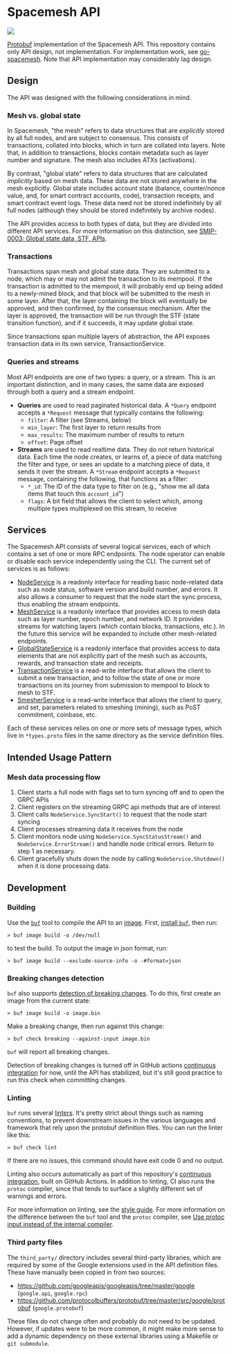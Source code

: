 # Spacemesh API
![](https://github.com/spacemeshos/api/workflows/CI/badge.svg)

[Protobuf](https://developers.google.com/protocol-buffers) implementation of the Spacemesh API. This repository contains only API design, not implementation. For implementation work, see [go-spacemesh](https://github.com/spacemeshos/go-spacemesh/). Note that API implementation may considerably lag design.

## Design

The API was designed with the following considerations in mind.

### Mesh vs. global state

In Spacemesh, "the mesh" refers to data structures that are _explicitly_ stored by all full nodes, and are subject to consensus. This consists of transactions, collated into blocks, which in turn are collated into layers. Note that, in addition to transactions, blocks contain metadata such as layer number and signature. The mesh also includes ATXs (activations).

By contrast, "global state" refers to data structures that are calculated _implicitly_ based on mesh data. These data are not stored anywhere in the mesh explicitly. Global state includes account state (balance, counter/nonce value, and, for smart contract accounts, code), transaction receipts, and smart contract event logs. These data need not be stored indefinitely by all full nodes (although they should be stored indefinitely by archive nodes).

The API provides access to both types of data, but they are divided into different API services. For more information on this distinction, see [SMIP-0003: Global state data, STF, APIs](https://github.com/spacemeshos/SMIPS/issues/13).

### Transactions

Transactions span mesh and global state data. They are submitted to a node, which may or may not admit the transaction to its mempool. If the transaction is admitted to the mempool, it will probably end up being added to a newly-mined block, and that block will be submitted to the mesh in some layer. After that, the layer containing the block will eventually be approved, and then confirmed, by the consensus mechanism. After the layer is approved, the transaction will be run through the STF (state transition function), and if it succeeds, it may update global state.

Since transactions span multiple layers of abstraction, the API exposes transaction data in its own service, TransactionService.

### Queries and streams

Most API endpoints are one of two types: a query, or a stream. This is an important distinction, and in many cases, the same data are exposed through both a query and a stream endpoint.

- **Queries** are used to read paginated historical data. A `*Query` endpoint accepts a `*Request` message that typically contains the following:
    - `filter`: A filter (see Streams, below)
    - `min_layer`: The first layer to return results from
    - `max_results`: The maximum number of results to return
    - `offset`: Page offset
- **Streams** are used to read realtime data. They do not return historical data. Each time the node creates, or learns of, a piece of data matching the filter and type, or sees an update to a matching piece of data, it sends it over the stream. A `*Stream` endpoint accepts a `*Request` message, containing the following, that functions as a filter:
    - `*_id`: The ID of the data type to filter on (e.g., "show me all data items that touch this `account_id`")
    - `flags`: A bit field that allows the client to select which, among multiple types multiplexed on this stream, to receive

## Services

The Spacemesh API consists of several logical services, each of which contains a set of one or more RPC endpoints. The node operator can enable or disable each service independently using the CLI. The current set of services is as follows:

- [NodeService](proto/spacemesh/node.proto) is a readonly interface for reading basic node-related data such as node status, software version and build number, and errors. It also allows a consumer to request that the node start the sync process, thus enabling the stream endpoints.
- [MeshService](proto/spacemesh/mesh.proto) is a readonly interface that provides access to mesh data such as layer number, epoch number, and network ID. It provides streams for watching layers (which contain blocks, transactions, etc.). In the future this service will be expanded to include other mesh-related endpoints.
- [GlobalStateService](proto/spacemesh/global_state.proto) is a readonly interface that provides access to data elements that are not explicitly part of the mesh such as accounts, rewards, and transaction state and receipts.
- [TransactionService](proto/spacemesh/tx.proto) is a read-write interface that allows the client to submit a new transaction, and to follow the state of one or more transactions on its journey from submission to mempool to block to mesh to STF.
- [SmesherService](proto/spacemesh/smesher.proto) is a read-write interface that allows the client to query, and set, parameters related to smeshing (mining), such as PoST commitment, coinbase, etc.

Each of these services relies on one or more sets of message types, which live in `*types.proto` files in the same directory as the service definition files.

## Intended Usage Pattern

### Mesh data processing flow
1. Client starts a full node with flags set to turn syncing off and to open the GRPC APIs
1. Client registers on the streaming GRPC api methods that are of interest
1. Client calls `NodeService.SyncStart()` to request that the node start syncing
1. Client processes streaming data it receives from the node
1. Client monitors node using `NodeService.SyncStatusStream()` and `NodeService.ErrorStream()` and handle node critical errors. Return to step 1 as necessary.
1. Client gracefully shuts down the node by calling `NodeService.Shutdown()` when it is done processing data.

## Development

### Building

Use the [`buf`](https://buf.build/) tool to compile the API to an [image](https://buf.build/docs/inputs). First, [install `buf`](https://buf.build/docs/installation), then run:

```
> buf image build -o /dev/null
```

to test the build. To output the image in json format, run:

```
> buf image build --exclude-source-info -o -#format=json
```

### Breaking changes detection

`buf` also supports [detection of breaking changes](https://buf.build/docs/tour-5). To do this, first create an image from the current state:

```
> buf image build -o image.bin
```

Make a breaking change, then run against this change:

```
> buf check breaking --against-input image.bin
```

`buf` will report all breaking changes.

Detection of breaking changes is turned off in GitHub actions [continuous integration](.github/workflows/ci.yml) for now, until the API has stabilized, but it's still good practice to run this check when committing changes.

### Linting

`buf` runs several [linters](https://buf.build/docs/lint-checkers). It's pretty strict about things such as naming conventions, to prevent downstream issues in the various languages and framework that rely upon the protobuf definition files. You can run the linter like this:

```
> buf check lint
```

If there are no issues, this command should have exit code 0 and no output.

Linting also occurs automatically as part of this repository's [continuous integration](.github/workflows/ci.yml), built on GitHub Actions. In addition to linting, CI also runs the `protoc` compiler, since that tends to surface a slightly different set of warnings and errors.

For more information on linting, see the [style guide](https://buf.build/docs/style-guide). For more information on the difference between the `buf` tool and the `protoc` compiler, see [Use protoc input instead of the internal compiler](https://buf.build/docs/tour-7).

### Third party files

The `third_party/` directory includes several third-party libraries, which are required by some of the Google extensions used in the API definition files. These have manually been copied in from two sources:

- https://github.com/googleapis/googleapis/tree/master/google (`google.api`, `google.rpc`)
- https://github.com/protocolbuffers/protobuf/tree/master/src/google/protobuf (`google.protobuf`)

These files do not change often and probably do not need to be updated. However, if updates were to be more common, it might make more sense to add a dynamic dependency on these external libraries using a Makefile or `git submodule`.
